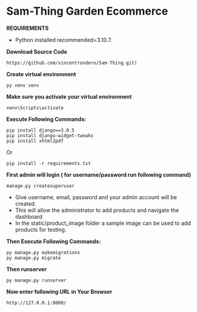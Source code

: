# Sam-Thing Garden Ecommerce

**REQUIREMENTS**
- Python installed recommended=3.10.7. 

**Download Source Code**
```
https://github.com/vincentrondero/Sam-Thing.git)
```

**Create virtual environment**
```
py venv venv
```
**Make sure you activate your virtual environment**
```
venv\Scripts\activate
```
**Execute Following Commands:**
```
pip install django==3.0.5
pip install django-widget-tweaks
pip install xhtml2pdf
```
Or
```
pip install -r requirements.txt
```
**First admin will login ( for username/password run following command)**
```
manage.py createsuperuser
```
- Give username, email, password and your admin account will be created.
- This will allow the administrator to add products and navigate the dashboard
- In the static/product_image folder a sample image can be used to add products for testing.

**Then Execute Following Commands:**
```
py manage.py makemigrations
py manage.py migrate
```
**Then runserver**
```
py manage.py runserver
```

**Now enter following URL in Your Browser**
```
http://127.0.0.1:8000/
```
